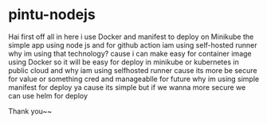 # pintu-nodejs

Hai first off all in here i use Docker and manifest to deploy on Minikube
the simple app using node js 
and for github action iam using self-hosted runner
why im using that technology?
cause i can make easy for container image using Docker so it will be easy for deploy in minikube or kubernetes in public cloud
and why iam using selfhosted runner cause its more be secure for value or something cred and manageablle for future
why im using simple manifest for deploy ya cause its simple but if we wanna more secure we can use helm for deploy 

Thank you~~